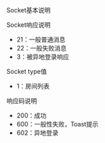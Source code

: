  Socket基本说明



 Socket响应说明
- 21：一般普通消息
- 22：一般失败消息
- 3：被异地登录响应

 Socket type值
- 1：房间列表

响应码说明
- 200：成功
- 600：一般性失败，Toast提示
- 602：异地登录